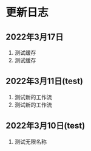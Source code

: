 # 更新日志

## 2022年3月17日

1. 测试缓存
2. 测试缓存

## 2022年3月11日(test)

1. 测试新的工作流
2. 测试新的工作流

## 2022年3月10日(test)

1. 测试无限名称
